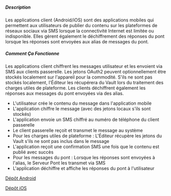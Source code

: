 ##### Description

Les applications client (Android/iOS) sont des applications mobiles qui permettent aux utilisateurs de publier du contenu sur les plateformes de réseaux sociaux via SMS lorsque la connectivité Internet est limitée ou indisponible. Elles gèrent également le déchiffrement des réponses du pont lorsque les réponses sont envoyées aux alias de messages du pont.

##### Comment Ça Fonctionne

Les applications client chiffrent les messages utilisateur et les envoient via SMS aux clients passerelle. Les jetons OAuth2 peuvent optionnellement être stockés localement sur l'appareil pour la commodité. S'ils ne sont pas stockés localement, l'Éditeur les récupérera du Vault lors du traitement des charges utiles de plateforme. Les clients déchiffrent également les réponses aux messages du pont envoyées via des alias.

- L'utilisateur crée le contenu du message dans l'application mobile
- L'application chiffre le message (avec des jetons locaux s'ils sont stockés)
- L'application envoie un SMS chiffré au numéro de téléphone du client passerelle
- Le client passerelle reçoit et transmet le message au système
- Pour les charges utiles de plateforme : L'Éditeur récupère les jetons du Vault s'ils ne sont pas inclus dans le message
- L'application reçoit une confirmation SMS une fois que le contenu est publié avec succès
- Pour les messages du pont : Lorsque les réponses sont envoyées à l'alias, le Serveur Pont les transmet via SMS
- L'application déchiffre et affiche les réponses du pont à l'utilisateur

[Dépôt Android](https://github.com/smswithoutborders/RelaySMS-Android)

[Dépôt iOS](https://github.com/smswithoutborders/RelaySMS-iOS)
